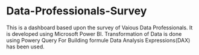 # Data-Professionals-Survey

This is a dashboard based upon the survey of Vaious Data Professionals.
It is developed using Microsoft Power BI.
Transformation of Data is done using Powery Query
For Building formule Data Analysis Expressions(DAX) has been used.
